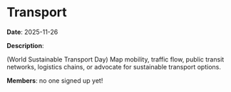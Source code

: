 # Transport

**Date**: 2025-11-26

**Description**:

(World Sustainable Transport Day) Map mobility, traffic flow, public transit networks, logistics chains, or advocate for sustainable transport options.

**Members**: no one signed up yet!
